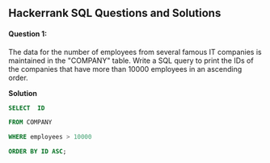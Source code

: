 ## Hackerrank SQL Questions and Solutions 

#### **Question 1:**

The data for the number of employees from several famous IT companies is maintained in the "COMPANY" table. Write a SQL query to print the IDs of the companies that have more than 10000 employees in an ascending order. 

**Solution**

```sql 
SELECT  ID  

FROM COMPANY 

WHERE employees > 10000 

ORDER BY ID ASC;
```

